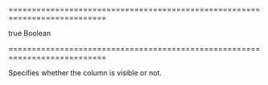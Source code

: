 ===========================================================================
<!--default-->true<!--/default-->
<!--type-->Boolean<!--/type-->
===========================================================================

<!--shortDescription-->
Specifies whether the column is visible or not.
<!--/shortDescription-->

<!--fullDescription-->

<!--/fullDescription-->
